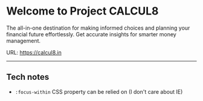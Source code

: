 # Welcome to Project CALCUL8

The all-in-one destination for making informed choices and planning your financial future effortlessly. Get accurate insights for smarter money management.

URL: https://calcul8.in


---


## Tech notes

* `:focus-within` CSS property can be relied on (I don't care about IE)